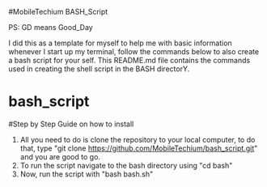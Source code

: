 #MobileTechium BASH_Script

PS: GD means Good_Day

I did this as a template for myself to help me with basic information whenever I start up my terminal, follow the commands below to also create a bash script for your self.
This README.md file contains the commands used in creating the shell script in the BASH directorY. 
# bash_script

#Step by Step Guide on how to install

1. All you need to do is clone the repository to your local computer, to do that, type "git clone https://github.com/MobileTechium/bash_script.git" and you are good to go.
2. To run the script navigate to the bash directory using "cd bash"
3. Now, run the script with "bash bash.sh" 
